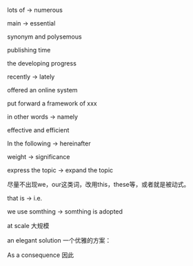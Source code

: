 lots of -> numerous

main -> essential

synonym and polysemous

publishing time

the developing progress

recently -> lately

offered an online system

put forward a framework of xxx

in other words -> namely

effective and efficient

In the following -> hereinafter

weight -> significance

express the topic -> expand the topic

尽量不出现we，our这类词，改用this，these等，或者就是被动式。

that is -> i.e.

we use somthing -> somthing is adopted

at scale 大规模

an elegant solution 一个优雅的方案：

As a consequence 因此
